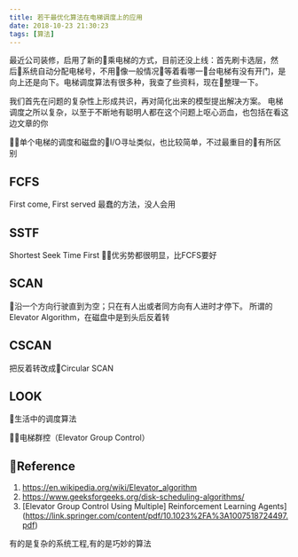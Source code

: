 ```yaml
---
title: 若干最优化算法在电梯调度上的应用
date: 2018-10-23 21:30:23
tags: [算法]
---
```


最近公司装修，启用了新的乘电梯的方式，目前还没上线：首先刷卡选层，然后系统自动分配电梯号，不用像一般情况等着看哪一台电梯有没有开门，是向上还是向下。电梯调度算法有很多种，我查了些资料，现在整理一下。

我们首先在问题的复杂性上形成共识，再对简化出来的模型提出解决方案。
电梯调度之所以复杂，以至于不断地有聪明人都在这个问题上呕心沥血，也包括在看这边文章的你

<!-- more -->
单个电梯的调度和磁盘的I/O寻址类似，也比较简单，不过最重目的有所区别
## FCFS
First come, First served
最蠢的方法，没人会用

## SSTF
Shortest Seek Time First
优劣势都很明显，比FCFS要好

## SCAN
沿一个方向行驶直到为空；只在有人出或者同方向有人进时才停下。
所谓的Elevator Algorithm，在磁盘中是到头后反着转

## CSCAN
把反着转改成Circular SCAN

## LOOK
生活中的调度算法

电梯群控（Elevator Group Control）


## Reference

1. <https://en.wikipedia.org/wiki/Elevator_algorithm>
2. <https://www.geeksforgeeks.org/disk-scheduling-algorithms/>
3. [Elevator Group Control Using Multiple]
Reinforcement Learning Agents](https://link.springer.com/content/pdf/10.1023%2FA%3A1007518724497.pdf)

有的是复杂的系统工程,有的是巧妙的算法

